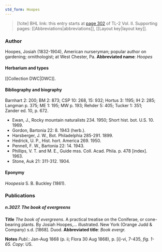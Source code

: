 ```yaml
---
std_form: Hoopes
---
```


> [!cite] BHL link: this entry starts at [page 302](https://www.biodiversitylibrary.org/page/33068544) of TL-2 Vol. II.
> Supporting pages: [[Abbreviations|abbreviations]], [[Layout key|layout key]].

### Author

Hoopes, Josiah (1832-1904), American nurseryman; popular author on gardening; ornithologist; at West Chester, Pa. 
**Abbreviated name**: *Hoopes*

#### Herbarium and types

[[Collection DWC|DWC]].

#### Bibliography and biography

Barnhart 2: 200; BM 2: 873; CSP 10: 268, 15: 932; Hortus 3: 1195; IH 2: 285; Langman p. 375; ME 1: 195; MW p. 193; Rehder 5: 405; Tucker 1: 351; Zander ed. 10, p. 672.
- Ewan, J., Rocky mountain naturalists 234. 1950; Short hist. bot. U.S. 10. 1969.
- Gordon, Bartonia 22: 8. 1943 (herb.).
- Harsberger, J. W., Bot. Philadelphia 285-291. 1899.
- Hedrick, U. P., Hist. hort. America 269. 1950.
- Pennell, F. W., Bartonia 22: 14. 1943.
- Phillips, V. T. and M. E., Guide mss. Coll. Acad. Phila. p. 478 \[index\]. 1963.
- Stone, Auk 21: 311-312. 1904.

#### Eponymy

*Hoopesia* S. B. Buckley (1861).

### Publications

##### n.3027. The book of evergreens

**Title**
*The book of evergreens*. A practical treatise on the Coniferae, or cone-bearing plants. By Josiah Hoopes,... illustrated. New York (Orange Judd & Company) s.d. \[1868\]. Duod.
**Abbreviated title**: *Book evergr.*

**Notes**
*Publ*.: Jan-Aug 1868 (p. ii; Flora 30 Aug 1868), p. \[i\]-vi, 7-435, *fig. 1-65. Copy*: US.

